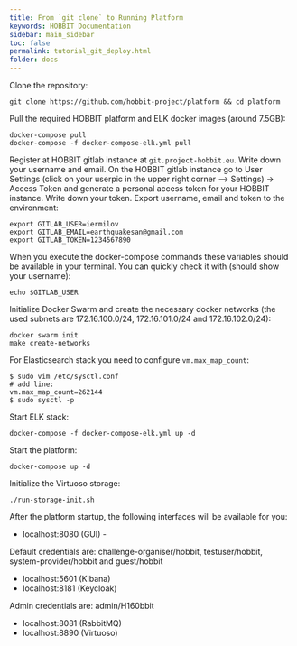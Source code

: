 ```yaml
---
title: From `git clone` to Running Platform
keywords: HOBBIT Documentation
sidebar: main_sidebar
toc: false
permalink: tutorial_git_deploy.html
folder: docs
---
```


Clone the repository:
```
git clone https://github.com/hobbit-project/platform && cd platform
```

Pull the required HOBBIT platform and ELK docker images (around 7.5GB):
```
docker-compose pull
docker-compose -f docker-compose-elk.yml pull
```

Register at HOBBIT gitlab instance at `git.project-hobbit.eu`. Write down your username and email. On the HOBBIT gitlab instance go to User Settings (click on your userpic in the upper right corner --> Settings) -> Access Token and generate a personal access token for your HOBBIT instance. Write down your token. Export username, email and token to the environment:
```
export GITLAB_USER=iermilov
export GITLAB_EMAIL=earthquakesan@gmail.com
export GITLAB_TOKEN=1234567890
```

When you execute the docker-compose commands these variables should be available in your terminal. You can quickly check it with (should show your username):
```
echo $GITLAB_USER
```

Initialize Docker Swarm and create the necessary docker networks (the used subnets are 172.16.100.0/24, 172.16.101.0/24 and 172.16.102.0/24):
```
docker swarm init
make create-networks
```

For Elasticsearch stack you need to configure `vm.max_map_count`:
```
$ sudo vim /etc/sysctl.conf
# add line:
vm.max_map_count=262144
$ sudo sysctl -p
```

Start ELK stack:
```
docker-compose -f docker-compose-elk.yml up -d 
```

Start the platform:
```
docker-compose up -d 
```

Initialize the Virtuoso storage:
```
./run-storage-init.sh
```

After the platform startup, the following interfaces will be available for you:
* localhost:8080 (GUI) - 

Default credentials are: challenge-organiser/hobbit, testuser/hobbit, system-provider/hobbit and guest/hobbit

* localhost:5601 (Kibana)
* localhost:8181 (Keycloak) 

Admin credentials are: admin/H160bbit

* localhost:8081 (RabbitMQ)
* localhost:8890 (Virtuoso)